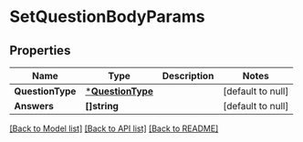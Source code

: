 # SetQuestionBodyParams

## Properties
Name | Type | Description | Notes
------------ | ------------- | ------------- | -------------
**QuestionType** | [***QuestionType**](QuestionType.md) |  | [default to null]
**Answers** | **[]string** |  | [default to null]

[[Back to Model list]](../README.md#documentation-for-models) [[Back to API list]](../README.md#documentation-for-api-endpoints) [[Back to README]](../README.md)

